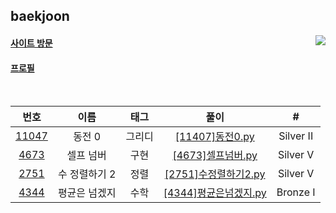 ## baekjoon
<img align='right' src="http://mazassumnida.wtf/api/v2/generate_badge?boj=Otwooo">

#### [사이트 방문](https://www.acmicpc.net/)

#### [프로필](https://www.acmicpc.net/user/otwooo)

<br>

|                       번호                     | 이름   | 태그 |       풀이         | #      |
|:----------------------------------------------:|:------:|:----:|:------------------:|:-------:|
|[11047](https://www.acmicpc.net/problem/11047) |동전 0   |그리디|[[11407]동전0.py](./%EA%B7%B8%EB%A6%AC%EB%94%94/%5B11047%5D%EB%8F%99%EC%A0%840.py) |Silver II|
|[4673](https://www.acmicpc.net/problem/4673)   |셀프 넘버|구현  |[[4673]셀프넘버.py](./%EA%B5%AC%ED%98%84/%5B4673%5D%EC%85%80%ED%94%84%EB%84%98%EB%B2%84.py) |Silver V|
|[2751](https://www.acmicpc.net/problem/2751) | 수 정렬하기 2 | 정렬 | [[2751]수정렬하기2.py](./%EC%A0%95%EB%A0%AC/%5B2751%5D%EC%88%98%EC%A0%95%EB%A0%AC%ED%95%98%EA%B8%B01.py) | Silver V |
|[4344](https://www.acmicpc.net/problem/4344) | 평균은 넘겠지 | 수학 | [[4344]평균은넘겠지.py]()| Bronze I|